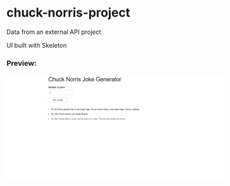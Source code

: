 # chuck-norris-project
Data from an external API project

UI built with Skeleton

### Preview:
![alt-text](https://github.com/PierreBezuchow/chuck-norris-project/blob/master/img/chuck-norris-screenshot.png)